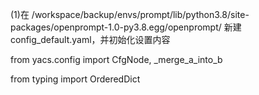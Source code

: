 (1)在 
/workspace/backup/envs/prompt/lib/python3.8/site-packages/openprompt-1.0-py3.8.egg/openprompt/
新建config_default.yaml，并初始化设置内容


from yacs.config import CfgNode, _merge_a_into_b

from typing import OrderedDict